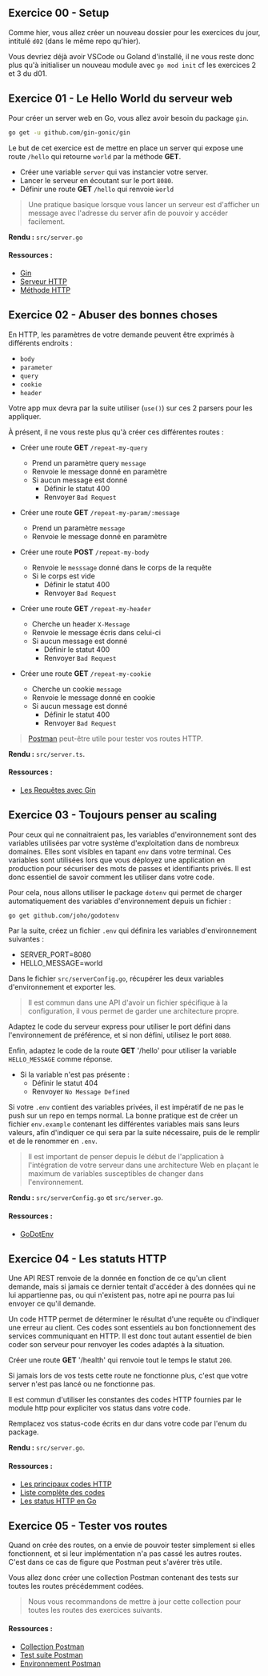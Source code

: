 ## Exercice 00 - Setup

Comme hier, vous allez créer un nouveau dossier pour les exercices du jour, intitulé `d02` (dans le même repo qu'hier).

Vous devriez déjà avoir VSCode ou Goland d'installé, il ne vous reste donc plus qu'à initialiser un nouveau module avec `go mod init` cf les exercices 2 et 3 du d01.

## Exercice 01 - Le Hello World du serveur web

Pour créer un server web en Go, vous allez avoir besoin du package `gin`.

```sh
go get -u github.com/gin-gonic/gin
```

Le but de cet exercice est de mettre en place un server qui expose une route `/hello` qui retourne `world` par la méthode **GET**.

- Créer une variable `server` qui vas instancier votre server.
- Lancer le serveur en écoutant sur le port `8080`.
- Définir une route **GET** `/hello` qui renvoie `ẁorld`

> Une pratique basique lorsque vous lancer un serveur est d'afficher un message avec l'adresse du server afin de pouvoir y accéder facilement.

**Rendu :** `src/server.go`

#### Ressources :
- [Gin](https://github.com/gin-gonic/gin#quick-start)
- [Serveur HTTP](https://developer.mozilla.org/en-US/docs/Learn/Common_questions/What_is_a_web_server)
- [Méthode HTTP](https://developer.mozilla.org/fr/docs/Web/HTTP/M%C3%A9thode)


## Exercice 02 - Abuser des bonnes choses

En HTTP, les paramètres de votre demande peuvent être exprimés à différents endroits :

- `body`
- `parameter`
- `query`
- `cookie`
- `header`

Votre app mux devra par la suite utiliser (`use()`) sur ces 2 parsers pour les appliquer.
  
À présent, il ne vous reste plus qu'à créer ces différentes routes :

- Créer une route **GET** `/repeat-my-query`
  - Prend un paramètre query `message`
  - Renvoie le message donné en paramètre
  - Si aucun message est donné
    - Définir le statut 400
    - Renvoyer `Bad Request`

- Créer une route **GET** `/repeat-my-param/:message`
  - Prend un paramètre `message`
  - Renvoie le message donné en paramètre

- Créer une route **POST** `/repeat-my-body`
  - Renvoie le `messsage` donné dans le corps de la requête
  - Si le corps est vide
    - Définir le statut 400
    - Renvoyer `Bad Request`

- Créer une route **GET** `/repeat-my-header`
  - Cherche un header `X-Message`
  - Renvoie le message écris dans celui-ci
  - Si aucun message est donné
    - Définir le statut 400
    - Renvoyer `Bad Request`

- Créer une route **GET** `/repeat-my-cookie`
  - Cherche un cookie `message`
  - Renvoie le message donné en cookie
  - Si aucun message est donné
    - Définir le statut 400
    - Renvoyer `Bad Request`

> [Postman](https://www.postman.com/) peut-être utile pour tester vos routes HTTP.

**Rendu :** `src/server.ts`.

#### Ressources :
- [Les Requêtes avec Gin](https://github.com/gin-gonic/gin#api-examples)

## Exercice 03 - Toujours penser au scaling

Pour ceux qui ne connaitraient pas, les variables d'environnement sont des variables utilisées par votre système d'exploitation dans de nombreux domaines. Elles sont visibles en tapant `env` dans votre terminal.
Ces variables sont utilisées lors que vous déployez une application en production pour sécuriser des mots de passes et identifiants privés.
Il est donc essentiel de savoir comment les utiliser dans votre code.

Pour cela, nous allons utiliser le package `dotenv` qui permet de charger automatiquement des variables d'environnement depuis un fichier :

```sh
go get github.com/joho/godotenv
```

Par la suite, créez un fichier `.env` qui définira les variables d'environnement suivantes :
  - SERVER_PORT=8080
  - HELLO_MESSAGE=world

Dans le fichier `src/serverConfig.go`, récupérer les deux variables d'environnement et exporter les.

> Il est commun dans une API d'avoir un fichier spécifique à la configuration, il vous permet de garder une architecture propre.

Adaptez le code du serveur express pour utiliser le port défini dans l'environnement de préférence, et si non défini, utilisez le port `8080`.

Enfin, adaptez le code de la route **GET** '/hello' pour utiliser la variable `HELLO_MESSAGE` comme réponse.
  - Si la variable n'est pas présente :
      - Définir le statut 404
      - Renvoyer `No Message Defined`

Si votre `.env` contient des variables privées, il est impératif de ne pas le push sur un repo en temps normal.
La bonne pratique est de créer un fichier `env.example` contenant les différentes variables mais sans leurs valeurs, afin d'indiquer ce qui sera par la suite nécessaire, puis de le remplir et de le renommer en `.env`.

> Il est important de penser depuis le début de l'application à l'intégration de votre serveur dans une architecture Web en plaçant le maximum de variables susceptibles de changer dans l'environnement.

**Rendu :** `src/serverConfig.go` et `src/server.go`.

#### Ressources :
- [GoDotEnv](https://github.com/joho/godotenv)

## Exercice 04 - Les statuts HTTP

Une API REST renvoie de la donnée en fonction de ce qu'un client demande, mais si jamais ce dernier tentait d'accéder à des données qui ne lui appartienne pas, ou qui n'existent pas, notre api ne pourra pas lui envoyer ce qu'il demande.  

Un code HTTP permet de déterminer le résultat d'une requête ou d'indiquer une erreur au client. Ces codes sont essentiels au bon fonctionnement des services communiquant en HTTP. Il est donc tout autant essentiel de bien coder son serveur pour renvoyer les codes adaptés à la situation.

Créer une route **GET** '/health' qui renvoie tout le temps le statut `200`.  

Si jamais lors de vos tests cette route ne fonctionne plus, c'est que votre server n'est pas lancé ou ne fonctionne pas.

Il est commun d'utiliser les constantes des codes HTTP fournies par le module http pour expliciter vos status dans votre code.

Remplacez vos status-code écrits en dur dans votre code par l'enum du package.

**Rendu :** `src/server.go`.

#### Ressources :
- [Les principaux codes HTTP](https://medium.com/@sahelasumi/http-status-codes-31644d99fb1)
- [Liste complète des codes](http://www.standard-du-web.com/liste_des_codes_http.php)
- [Les status HTTP en Go](https://golang.org/pkg/net/http/#pkg-constants)

## Exercice 05 - Tester vos routes

Quand on crée des routes, on a envie de pouvoir tester simplement si elles fonctionnent, et si leur implémentation n'a pas cassé les autres routes.
C'est dans ce cas de figure que Postman peut s'avérer très utile.

Vous allez donc créer une collection Postman contenant des tests sur toutes les routes précédemment codées.

> Nous vous recommandons de mettre à jour cette collection pour toutes les routes des exercices suivants.

#### Ressources :
- [Collection Postman](https://learning.postman.com/docs/sending-requests/intro-to-collections/)
- [Test suite Postman](https://www.postman.com/use-cases/api-testing-automation/)
- [Environnement Postman](https://learning.postman.com/docs/sending-requests/managing-environments/)
